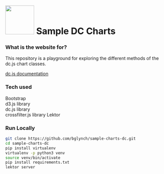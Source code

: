 
# <img src="https://dc-js.github.io/dc.js/dc.logo.png" height=90> Sample DC Charts
### What is the website for?
This repository is a playground for exploring the different methods of the dc.js chart classes.

[dc.js documentation](http://dc-js.github.io/dc.js/docs/html/index.html)

### Tech used
Bootstrap  
d3.js library  
dc.js library  
crossfilter.js library 
Lektor

### Run Locally
```bash
git clone https://github.com/bglynch/sample-charts-dc.git
cd sample-charts-dc
pip install virtualenv
virtualenv -p python3 venv
source venv/bin/activate
pip install requirements.txt
lektor server
```



